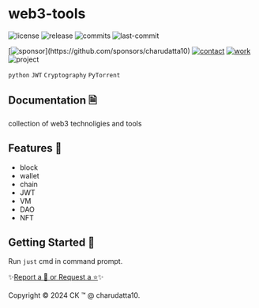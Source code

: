  
# web3-tools

<!-- Badges: Project Status GitHub -->
![license](https://flat.badgen.net/static/license/GPL-3.0/blue)
![release](https://flat.badgen.net/github/release/charudatta10/web3-tools)
![commits](https://flat.badgen.net/github/commits/charudatta10/web3-tools)
![last-commit](https://flat.badgen.net/github/last-commit/charudatta10/web3-tools)

[![sponsor](https://flat.badgen.net//static/sponsor/%E2%9D%A4?)](https://github.com/sponsors/charudatta10)
[![contact](https://flat.badgen.net//static/contact/%E2%98%8E)](https://charudatta10.github.io/LinkNet/)
[![work](https://flat.badgen.net//static/portfolio/%F0%9F%96%BF)](https://charudatta10.github.io/myblog/)
![project](https://flat.badgen.net///static/project/web3-tools)

<!-- Badges: Tools used -->
`python` `JWT` `Cryptography` `PyTorrent` 

## Documentation 🗎

collection of web3 technoligies and tools  

## Features 🌟

- block 
- wallet 
- chain 
- JWT 
- VM 
- DAO 
- NFT 
 

## Getting Started 🌱

Run `just` cmd in command prompt.

✨[Report a 🐛 or Request a ⭐](https://github.com/charudatta10/web3-tools/issues)✨

Copyright :copyright: 2024 CK :tm: @ charudatta10.   

<!-- Acknowledgment, References, Misc -->